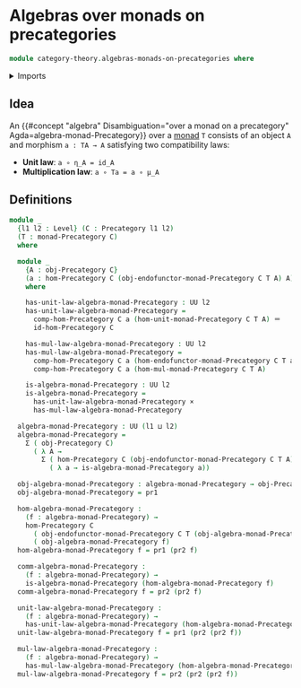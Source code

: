 # Algebras over monads on precategories

```agda
module category-theory.algebras-monads-on-precategories where
```

<details><summary>Imports</summary>

```agda
open import category-theory.commuting-squares-of-morphisms-in-precategories
open import category-theory.functors-precategories
open import category-theory.monads-on-precategories
open import category-theory.natural-transformations-functors-precategories
open import category-theory.natural-transformations-maps-precategories
open import category-theory.precategories

open import foundation.action-on-identifications-functions
open import foundation.dependent-pair-types
open import foundation.identity-types
open import foundation.sets
open import foundation.universe-levels

open import foundation-core.cartesian-product-types
```

</details>

## Idea

An
{{#concept "algebra" Disambiguation="over a monad on a precategory" Agda=algebra-monad-Precategory}}
over a [monad](category-theory.monads-on-precategories.md) `T` consists of an
object `A` and morphism `a : TA → A` satisfying two compatibility laws:

- **Unit law**: `a ∘ η_A = id_A`
- **Multiplication law**: `a ∘ Ta = a ∘ μ_A`

## Definitions

```agda
module _
  {l1 l2 : Level} (C : Precategory l1 l2)
  (T : monad-Precategory C)
  where

  module _
    {A : obj-Precategory C}
    (a : hom-Precategory C (obj-endofunctor-monad-Precategory C T A) A)
    where

    has-unit-law-algebra-monad-Precategory : UU l2
    has-unit-law-algebra-monad-Precategory =
      comp-hom-Precategory C a (hom-unit-monad-Precategory C T A) ＝
      id-hom-Precategory C

    has-mul-law-algebra-monad-Precategory : UU l2
    has-mul-law-algebra-monad-Precategory =
      comp-hom-Precategory C a (hom-endofunctor-monad-Precategory C T a) ＝
      comp-hom-Precategory C a (hom-mul-monad-Precategory C T A)

    is-algebra-monad-Precategory : UU l2
    is-algebra-monad-Precategory =
      has-unit-law-algebra-monad-Precategory ×
      has-mul-law-algebra-monad-Precategory

  algebra-monad-Precategory : UU (l1 ⊔ l2)
  algebra-monad-Precategory =
    Σ ( obj-Precategory C)
      ( λ A →
        Σ ( hom-Precategory C (obj-endofunctor-monad-Precategory C T A) A)
          ( λ a → is-algebra-monad-Precategory a))

  obj-algebra-monad-Precategory : algebra-monad-Precategory → obj-Precategory C
  obj-algebra-monad-Precategory = pr1

  hom-algebra-monad-Precategory :
    (f : algebra-monad-Precategory) →
    hom-Precategory C
      ( obj-endofunctor-monad-Precategory C T (obj-algebra-monad-Precategory f))
      ( obj-algebra-monad-Precategory f)
  hom-algebra-monad-Precategory f = pr1 (pr2 f)

  comm-algebra-monad-Precategory :
    (f : algebra-monad-Precategory) →
    is-algebra-monad-Precategory (hom-algebra-monad-Precategory f)
  comm-algebra-monad-Precategory f = pr2 (pr2 f)

  unit-law-algebra-monad-Precategory :
    (f : algebra-monad-Precategory) →
    has-unit-law-algebra-monad-Precategory (hom-algebra-monad-Precategory f)
  unit-law-algebra-monad-Precategory f = pr1 (pr2 (pr2 f))

  mul-law-algebra-monad-Precategory :
    (f : algebra-monad-Precategory) →
    has-mul-law-algebra-monad-Precategory (hom-algebra-monad-Precategory f)
  mul-law-algebra-monad-Precategory f = pr2 (pr2 (pr2 f))
```
